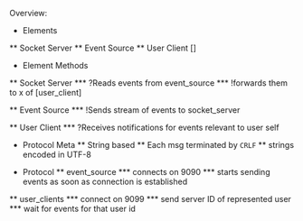 Overview: 

* Elements 

** Socket Server
** Event Source 
** User Client []

* Element Methods

** Socket Server 
*** ?Reads events from event_source
*** !forwards them to x of [user_client]

** Event Source
*** !Sends stream of events to socket_server

** User Client
*** ?Receives notifications for events relevant to user self

* Protocol Meta
** String based 
** Each msg terminated by `CRLF`
** strings encoded in UTF-8

* Protocol
** event_source 
*** connects on 9090 
*** starts sending events as soon as connection is established

** user_clients
*** connect on 9099
*** send server ID of represented user 
*** wait for events for that user id
 
